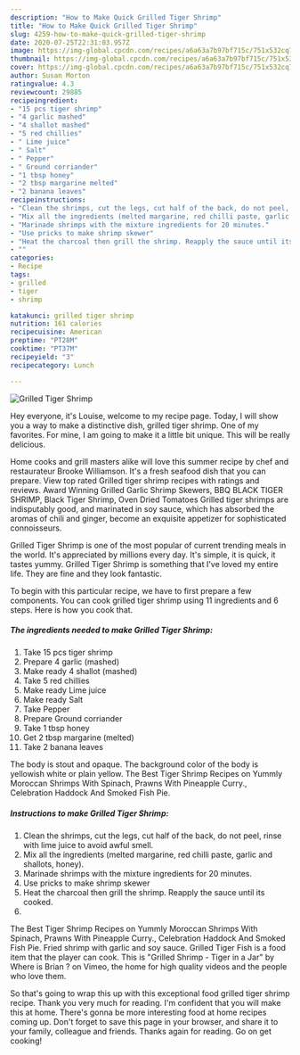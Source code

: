 ```yaml
---
description: "How to Make Quick Grilled Tiger Shrimp"
title: "How to Make Quick Grilled Tiger Shrimp"
slug: 4259-how-to-make-quick-grilled-tiger-shrimp
date: 2020-07-25T22:31:03.957Z
image: https://img-global.cpcdn.com/recipes/a6a63a7b97bf715c/751x532cq70/grilled-tiger-shrimp-recipe-main-photo.jpg
thumbnail: https://img-global.cpcdn.com/recipes/a6a63a7b97bf715c/751x532cq70/grilled-tiger-shrimp-recipe-main-photo.jpg
cover: https://img-global.cpcdn.com/recipes/a6a63a7b97bf715c/751x532cq70/grilled-tiger-shrimp-recipe-main-photo.jpg
author: Susan Morton
ratingvalue: 4.3
reviewcount: 29885
recipeingredient:
- "15 pcs tiger shrimp"
- "4 garlic mashed"
- "4 shallot mashed"
- "5 red chillies"
- " Lime juice"
- " Salt"
- " Pepper"
- " Ground corriander"
- "1 tbsp honey"
- "2 tbsp margarine melted"
- "2 banana leaves"
recipeinstructions:
- "Clean the shrimps, cut the legs, cut half of the back, do not peel, rinse with lime juice to avoid awful smell."
- "Mix all the ingredients (melted margarine, red chilli paste, garlic and shallots, honey)."
- "Marinade shrimps with the mixture ingredients for 20 minutes."
- "Use pricks to make shrimp skewer"
- "Heat the charcoal then grill the shrimp. Reapply the sauce until its cooked."
- ""
categories:
- Recipe
tags:
- grilled
- tiger
- shrimp

katakunci: grilled tiger shrimp 
nutrition: 161 calories
recipecuisine: American
preptime: "PT28M"
cooktime: "PT37M"
recipeyield: "3"
recipecategory: Lunch

---
```



![Grilled Tiger Shrimp](https://img-global.cpcdn.com/recipes/a6a63a7b97bf715c/751x532cq70/grilled-tiger-shrimp-recipe-main-photo.jpg)

Hey everyone, it's Louise, welcome to my recipe page. Today, I will show you a way to make a distinctive dish, grilled tiger shrimp. One of my favorites. For mine, I am going to make it a little bit unique. This will be really delicious.

Home cooks and grill masters alike will love this summer recipe by chef and restaurateur Brooke Williamson. It&#39;s a fresh seafood dish that you can prepare. View top rated Grilled tiger shrimp recipes with ratings and reviews. Award Winning Grilled Garlic Shrimp Skewers, BBQ BLACK TIGER SHRIMP, Black Tiger Shrimp, Oven Dried Tomatoes Grilled tiger shrimps are indisputably good, and marinated in soy sauce, which has absorbed the aromas of chili and ginger, become an exquisite appetizer for sophisticated connoisseurs.

Grilled Tiger Shrimp is one of the most popular of current trending meals in the world. It's appreciated by millions every day. It's simple, it is quick, it tastes yummy. Grilled Tiger Shrimp is something that I've loved my entire life. They are fine and they look fantastic.


To begin with this particular recipe, we have to first prepare a few components. You can cook grilled tiger shrimp using 11 ingredients and 6 steps. Here is how you cook that.

<!--inarticleads1-->

##### The ingredients needed to make Grilled Tiger Shrimp:

1. Take 15 pcs tiger shrimp
1. Prepare 4 garlic (mashed)
1. Make ready 4 shallot (mashed)
1. Take 5 red chillies
1. Make ready  Lime juice
1. Make ready  Salt
1. Take  Pepper
1. Prepare  Ground corriander
1. Take 1 tbsp honey
1. Get 2 tbsp margarine (melted)
1. Take 2 banana leaves


The body is stout and opaque. The background color of the body is yellowish white or plain yellow. The Best Tiger Shrimp Recipes on Yummly Moroccan Shrimps With Spinach, Prawns With Pineapple Curry., Celebration Haddock And Smoked Fish Pie. 

<!--inarticleads2-->

##### Instructions to make Grilled Tiger Shrimp:

1. Clean the shrimps, cut the legs, cut half of the back, do not peel, rinse with lime juice to avoid awful smell.
1. Mix all the ingredients (melted margarine, red chilli paste, garlic and shallots, honey).
1. Marinade shrimps with the mixture ingredients for 20 minutes.
1. Use pricks to make shrimp skewer
1. Heat the charcoal then grill the shrimp. Reapply the sauce until its cooked.
1. 


The Best Tiger Shrimp Recipes on Yummly Moroccan Shrimps With Spinach, Prawns With Pineapple Curry., Celebration Haddock And Smoked Fish Pie. Fried shrimp with garlic and soy sauce. Grilled Tiger Fish is a food item that the player can cook. This is &#34;Grilled Shrimp - Tiger in a Jar&#34; by Where is Brian ? on Vimeo, the home for high quality videos and the people who love them. 

So that's going to wrap this up with this exceptional food grilled tiger shrimp recipe. Thank you very much for reading. I'm confident that you will make this at home. There's gonna be more interesting food at home recipes coming up. Don't forget to save this page in your browser, and share it to your family, colleague and friends. Thanks again for reading. Go on get cooking!
